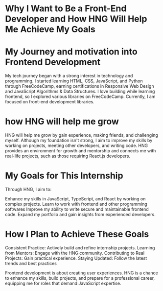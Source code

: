 # Why I Want to Be a Front-End Developer and How HNG Will Help Me Achieve My Goals
# My Journey and motivation into Frontend Development
My tech journey began with a strong interest in technology and programming. I started learning HTML, CSS, JavaScript, and Python through FreeCodeCamp, earning certifications in Responsive Web Design and JavaScript Algorithms & Data Structures. I love building while learning frontend, so I explored various libraries on FreeCodeCamp. Currently, I am focused on front-end development libraries.

# how HNG will help me grow
HNG will help me grow by gain experience, making friends, and challenging myself. Although my foundation isn't strong, I aim to improve my skills by working on projects, meeting other developers, and writing code. HNG provides an environment for growth and mentorship and connects me with real-life projects, such as those requiring React.js developers.

# My Goals for This Internship
Through HNG, I aim to:

Enhance my skills in JavaScript, TypeScript, and React by working on complex projects.
Learn to work with frontend and other programming softwares
Improve my ability to write secure and maintainable frontend code.
Expand my portfolio and gain insights from experienced developers.

# How I Plan to Achieve These Goals
Consistent Practice: Actively build and refine internship projects.
Learning from Mentors: Engage with the HNG community.
Contributing to Real Projects: Gain practical experience.
Staying Updated: Follow the latest trends and best practices

Frontend development is about creating user experiences. HNG is a chance to enhance my skills, build projects, and prepare for a professional career, equipping me for roles that demand JavaScript expertise.



